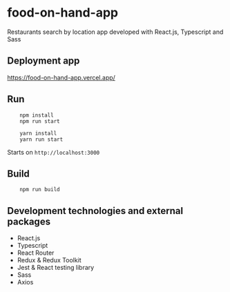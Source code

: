 # food-on-hand-app
Restaurants search by location app developed with React.js, Typescript and Sass

## Deployment app
https://food-on-hand-app.vercel.app/

## Run

```
    npm install
    npm run start
```

```
    yarn install
    yarn run start
```

Starts on `http://localhost:3000`

## Build

```
    npm run build
```

## Development technologies and external packages

- React.js
- Typescript
- React Router
- Redux & Redux Toolkit
- Jest & React testing library
- Sass
- Axios
